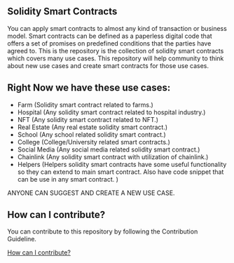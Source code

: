 ## Solidity Smart Contracts

You can apply smart contracts to almost any kind of transaction or business model. Smart contracts can be defined as a paperless digital code that offers a set of promises on predefined conditions that the parties have agreed to. This is the repository is the collection of solidity smart contracts which covers many use cases. This repository will help community to think about new use cases and create smart contracts for those use cases. 

## Right Now we have these use cases:

- Farm (Solidity smart contract related to farms.)
- Hospital (Any solidity smart contract related to hospital industry.)
- NFT (Any solidity smart contract related to NFT.)
- Real Estate (Any real estate solidity smart contract.)
- School  (Any school related solidity smart contract.)
- College (College/University related smart contracts.)
- Social Media (Any social media related solidity smart contract.)
- Chainlink (Any solidity smart contract with utilization of chainlink.)
- Helpers (Helpers solidity smart contracts have some useful functionality so they can extend to main smart contract. Also have code snippet that can be use in any smart contract. )

ANYONE CAN SUGGEST AND CREATE A NEW USE CASE. 
## How can I contribute?

You can contribute to this repository by following the Contribution Guideline.

[How can I contribute?]

[//]: # (These are reference links used in the body of this note and get stripped out when the markdown processor does its job. There is no need to format nicely because it shouldn't be seen. Thanks SO - http://stackoverflow.com/questions/4823468/store-comments-in-markdown-syntax)

[How can I contribute?]: <https://github.com/ismailbangee/smart-contracts/blob/main/CONTRIBUTING.md>
